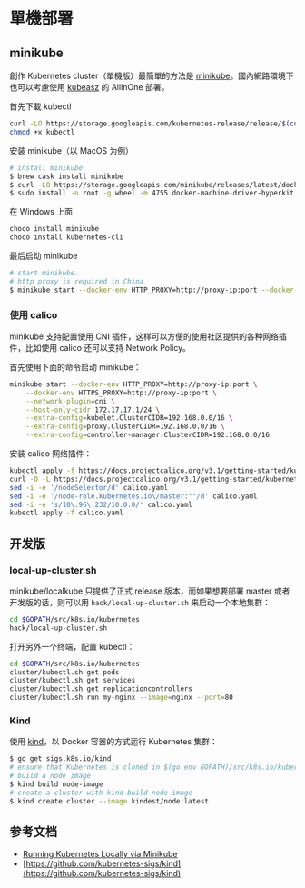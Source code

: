 # 單機部署

## minikube

創作 Kubernetes cluster（單機版）最簡單的方法是 [minikube](https://github.com/kubernetes/minikube)。國內網路環境下也可以考慮使用 [kubeasz](https://github.com/gjmzj/kubeasz) 的 AllInOne 部署。

首先下載 kubectl

```bash
curl -LO https://storage.googleapis.com/kubernetes-release/release/$(curl -s https://storage.googleapis.com/kubernetes-release/release/stable.txt)/bin/linux/amd64/kubectl
chmod +x kubectl
```

安装 minikube（以 MacOS 为例）

```bash
# install minikube
$ brew cask install minikube
$ curl -LO https://storage.googleapis.com/minikube/releases/latest/docker-machine-driver-hyperkit
$ sudo install -o root -g wheel -m 4755 docker-machine-driver-hyperkit /usr/local/bin/
```

在 Windows 上面

```bash
choco install minikube
choco install kubernetes-cli
```

最后启动 minikube

```bash
# start minikube.
# http proxy is required in China
$ minikube start --docker-env HTTP_PROXY=http://proxy-ip:port --docker-env HTTPS_PROXY=http://proxy-ip:port --vm-driver=hyperkit
```

### 使用 calico

minikube 支持配置使用 CNI 插件，这样可以方便的使用社区提供的各种网络插件，比如使用 calico 还可以支持 Network Policy。

首先使用下面的命令启动 minikube：

```bash
minikube start --docker-env HTTP_PROXY=http://proxy-ip:port \
    --docker-env HTTPS_PROXY=http://proxy-ip:port \
    --network-plugin=cni \
    --host-only-cidr 172.17.17.1/24 \
    --extra-config=kubelet.ClusterCIDR=192.168.0.0/16 \
    --extra-config=proxy.ClusterCIDR=192.168.0.0/16 \
    --extra-config=controller-manager.ClusterCIDR=192.168.0.0/16
```

安装 calico 网络插件：

```bash
kubectl apply -f https://docs.projectcalico.org/v3.1/getting-started/kubernetes/installation/hosted/rbac-kdd.yaml
curl -O -L https://docs.projectcalico.org/v3.1/getting-started/kubernetes/installation/hosted/kubernetes-datastore/calico-networking/1.7/calico.yaml
sed -i -e '/nodeSelector/d' calico.yaml
sed -i -e '/node-role.kubernetes.io\/master:""/d' calico.yaml
sed -i -e 's/10\.96\.232/10.0.0/' calico.yaml
kubectl apply -f calico.yaml
```

## 开发版

### local-up-cluster.sh

minikube/localkube 只提供了正式 release 版本，而如果想要部署 master 或者开发版的话，则可以用 `hack/local-up-cluster.sh` 来启动一个本地集群：

```bash
cd $GOPATH/src/k8s.io/kubernetes
hack/local-up-cluster.sh
```

打开另外一个终端，配置 kubectl：

```bash
cd $GOPATH/src/k8s.io/kubernetes
cluster/kubectl.sh get pods
cluster/kubectl.sh get services
cluster/kubectl.sh get replicationcontrollers
cluster/kubectl.sh run my-nginx --image=nginx --port=80
```

### Kind

使用 [kind](https://github.com/kubernetes-sigs/kind)，以 Docker 容器的方式运行 Kubernetes 集群：

```bash
$ go get sigs.k8s.io/kind
# ensure that Kubernetes is cloned in $(go env GOPATH)/src/k8s.io/kubernetes
# build a node image
$ kind build node-image
# create a cluster with kind build node-image
$ kind create cluster --image kindest/node:latest
```

## 参考文档

* [Running Kubernetes Locally via Minikube](https://kubernetes.io/docs/setup/production-environment/tools/kubeadm/install-kubeadm/)
* [https://github.com/kubernetes-sigs/kind](https://github.com/kubernetes-sigs/kind)

